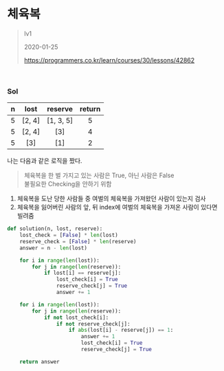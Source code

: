 # 체육복
> lv1
>
> 2020-01-25
>
> https://programmers.co.kr/learn/courses/30/lessons/42862


<br>

### Sol
| n | lost | reserve | return |
| :----: | :-------: | :-----: | :-----: |
| 5 | [2, 4] | [1, 3, 5] | 5 |
| 5 | [2, 4] | [3] | 4 |	
| 5 | [3] | [1] | 2 |		


나는 다음과 같은 로직을 짰다.  

> 체육복을 한 벌 가지고 있는 사람은 True, 아닌 사람은 False  
> 불필요한 Checking을 안하기 위함


1. 체육복을 도난 당한 사람들 중 여벌의 체육복을 가져왔던 사람이 있는지 검사
2. 체육복을 잃어버린 사람의 앞, 뒤 index에 여벌의 체육복을 가져온 사람이 있다면 빌려줌

```python
def solution(n, lost, reserve):
    lost_check = [False] * len(lost)
    reserve_check = [False] * len(reserve)
    answer = n - len(lost)

    for i in range(len(lost)):
        for j in range(len(reserve)):
            if lost[i] == reserve[j]:
                lost_check[i] = True
                reserve_check[j] = True
                answer += 1

    for i in range(len(lost)):
        for j in range(len(reserve)):
            if not lost_check[i]:
                if not reserve_check[j]:
                    if abs(lost[i] - reserve[j]) == 1:
                        answer += 1
                        lost_check[i] = True
                        reserve_check[j] = True

    return answer
```
